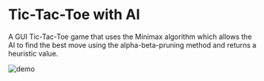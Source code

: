 # Tic-Tac-Toe with AI

A GUI Tic-Tac-Toe game that uses the Minimax algorithm which allows the AI to find the best move using the alpha-beta-pruning method and returns a heuristic value.


![demo](https://user-images.githubusercontent.com/60388555/103140168-7ae64880-46b1-11eb-813b-7336955a4fd9.gif)
